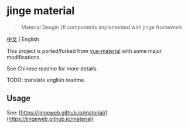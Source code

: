 # jinge material

> Material Desgin UI components implemented with jinge framework

[中文](https://github.com/jingeweb/jinge-material/blob/dev/README_zh-cn.md) | English

This project is ported/forked from [vue-material](https://material.io) with some major modifications. 

See Chinese readme for more details.

TODO: translate english readme.

## Usage

See: [https://jingeweb.github.io/material/](https://jingeweb.github.io/material)